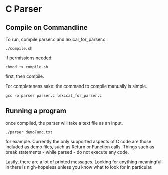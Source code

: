 # C Parser

<h2> Compile on Commandline </h2>

To run, compile parser.c and lexical_for_parser.c

``` ./compile.sh ```

if permissions needed: 

``` chmod +x compile.sh ```

first, then compile.

For completeness sake: the command to compile manually is simple.

``` gcc -o parser parser.c lexical_for_parser.c ```

<h2> Running a program </h2>

once compiled, the parser will take a text file as an input.

``` ./parser demoFunc.txt ```

for example. Currently the only supported aspects of C code are those included as demo files, such as Return or Function calls. Things such as break statements - while parsed - do not execute any code.

Lastly, there are a lot of printed messages. Looking for anything meaningfull in there is nigh-hopeless unless you know what to look for in particular.
